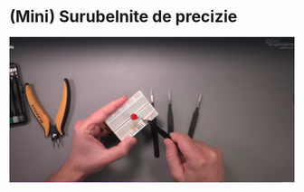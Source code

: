 <h1>(Mini) Surubelnite de precizie</h1>

<img src="_img/pensete/image.png" alt="surubelnite pensete sfic" />